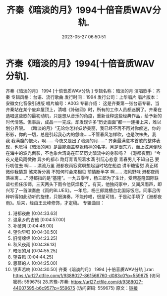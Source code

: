 ﻿---
title: 齐秦《暗淡的月》1994十倍音质WAV分轨.
date: 2023-05-27 06:50:51
categories: WAV车载音乐、镜像
tags: 华语中文
---
# 齐秦《暗淡的月》1994[十倍音质WAV分轨].

齐秦《暗淡的月》 1994 [十倍音质WAV分轨 ]
专辑名称：暗淡的月
演唱歌手：齐秦
专辑风格：台语、流行歌曲
发行时间：1994
发行公司：上华唱片
唱片版本：安徽文化音像引进版
唱片编号：A003
专辑介绍：
这是齐秦第一张台语专辑，当齐秦站在某个废弃屋顶上，清唱《补破网》时，所有的工作人员都迷惘了。齐秦在选唱这些歌的最初动机，只是想从音乐的角度，重新诠释这些经典作品，给予新的时代情感。但事后，成品一一完成，却发现许多“历史画面”都一一连接上来，难以划分界限。
《暗淡的月》“无论你怎样妖娇美丽，我已经不再不再对你痴迷，你的形影，你的一切，总是引起我心内的怨嗟……不管春风怎样吹，也是吹袜失，我
我 我满腹的恨火，啊…… 今夜又是出了暗淡的月……”
齐秦最满意本首歌的整体表现，也觉得《暗淡的月》是最能涵盖整张精神的名字。月是很东方，而上弦月倒映在海中的波光倒影，不也象台湾岛在茫茫历史暗流中的身影吗？
《港都夜雨》“今夜又是风雨微微 异乡的都市 路灯青青照着水滴 引阮心悲意 青春男儿不知自己 要行叨位去 啊…… 漂流万里
港都夜雨寂寞暝想起当时站在船边 讲甲糖蜜甜 真正稀微你我情意 煞来拆分离 不知何时会来相见 前情断半字 啊…… 海风野味
港都夜雨落袜离……”
港都指的是“基隆”。一九五零年，杨三郎为了生计，受聘基隆国际联谊社担任乐师，三天两头下雨令他厌烦极了。有天，他独闷家中，又闻风雨声，即兴写了一首演奏曲《雨的BLUES》。一年后，杨三郎跳槽台北国际饭店。同事吕传梓听得如此动听的旋律，只限演奏，不能传唱，很是可惜，于是动手填了《港都夜雨》。后来，经由王云峰修饰，才定稿。
专辑曲目：
01. 港都夜曲 [0:04:33.63]
02. 温泉乡的吉他 [0:04:57.00]
03. 补破网 [0:04:48.00]
04. 望你早归 [0:04:30.50]
05. 旧情绵绵 [0:04:23.25]
06. 秋风夜雨 [0:04:36.13]
07. 暗淡的月 [0:04:55.25]
08. 望春风 [0:04:44.25]
09. 思慕的人 [0:04:25.00]
10. 锣声若响 [0:04:30.50]
齐秦《暗淡的月》 1994 [十倍音质WAV分轨 ].rar: https://url27.ctfile.com/f/9388027-861566760-d083c0?p=559675
(访问密码: 559675)
28.齐豫-齐秦: https://url27.ctfile.com/d/9388027-44007595-b6c957?p=559675
(访问密码: 559675)
原文：[链接](https://blog.sina.com.cn/s/blog_1647c7e7601031222.html)